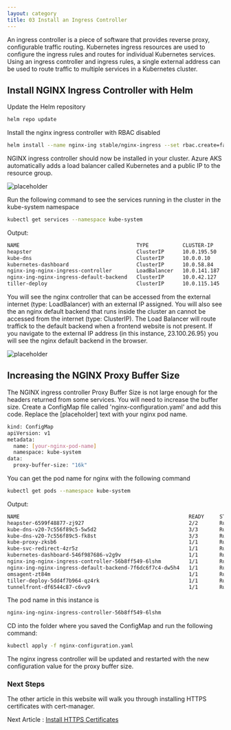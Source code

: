 ```yaml
---
layout: category
title: 03 Install an Ingress Controller
---
```


An ingress controller is a piece of software that provides reverse proxy, configurable traffic routing. Kubernetes ingress resources are used to configure the ingress rules and routes for individual Kubernetes services. Using an ingress controller and ingress rules, a single external address can be used to route traffic to multiple services in a Kubernetes cluster.

## Install NGINX Ingress Controller with Helm

Update the Helm repository

```bash
helm repo update
```

Install the nginx ingress controller with RBAC disabled

```bash
helm install --name nginx-ing stable/nginx-ingress --set rbac.create=false --namespace kube-system
```

NGINX ingress controller should now be installed in your cluster. Azure AKS automatically adds a load balancer called Kubernetes and a public IP to the resource group.

![placeholder](https://raw.githubusercontent.com/rcl-microservices-aks/documentation/master/images/ingress/ingress-1.PNG "Image")

Run the following command to see the services running in the cluster in the kube-system namespace

```bash
kubectl get services --namespace kube-system
```

Output:

```bash
NAME                                      TYPE           CLUSTER-IP     EXTERNAL-IP    PORT(S)                      AGE
heapster                                  ClusterIP      10.0.195.50    <none>         80/TCP                       2h
kube-dns                                  ClusterIP      10.0.0.10      <none>         53/UDP,53/TCP                2h
kubernetes-dashboard                      ClusterIP      10.0.58.84     <none>         80/TCP                       2h
nginx-ing-nginx-ingress-controller        LoadBalancer   10.0.141.187   23.100.26.95   80:30459/TCP,443:31810/TCP   11m
nginx-ing-nginx-ingress-default-backend   ClusterIP      10.0.42.127    <none>         80/TCP                       11m
tiller-deploy                             ClusterIP      10.0.115.145   <none>         44134/TCP                    56m
```

You will see the nginx controller that can be accessed from the external internet (type: LoadBalancer) with an external IP assigned. You will also see the an nginx default backend that runs inside the cluster an cannot be accessed from the internet (type: ClusterIP). The Load Balancer will route traffick to the default backend when a frontend website is not present. If you navigate to the external IP address (in this instance, 23.100.26.95) you will see the nginx default backend in the browser.

![placeholder](https://raw.githubusercontent.com/rcl-microservices-aks/documentation/master/images/ingress/ingress-2.PNG "Image")

## Increasing the NGINX Proxy Buffer Size

The NGINX ingress controller Proxy Buffer Size is not large enough for the headers returned from some services. You will need to increase the buffer size. Create a ConfigMap file called 'nginx-configuration.yaml' and add this code. Replace the [placeholder] text with your nginx pod name.

```bash
kind: ConfigMap  
apiVersion: v1  
metadata:  
  name: [your-nginx-pod-name]
  namespace: kube-system
data:  
  proxy-buffer-size: "16k"
```

You can get the pod name for nginx with the following command

```bash
kubectl get pods --namespace kube-system
```

Output:
```bash
NAME                                                       READY     STATUS    RESTARTS   AGE
heapster-6599f48877-zj927                                  2/2       Running   0          2h
kube-dns-v20-7c556f89c5-5w5d2                              3/3       Running   0          2h
kube-dns-v20-7c556f89c5-fk8st                              3/3       Running   0          2h
kube-proxy-zksb6                                           1/1       Running   0          2h
kube-svc-redirect-4zr5z                                    1/1       Running   0          2h
kubernetes-dashboard-546f987686-v2g9v                      1/1       Running   0          2h
nginx-ing-nginx-ingress-controller-56b8ff549-6lshm         1/1       Running   0          27m
nginx-ing-nginx-ingress-default-backend-7f6dc6f7c4-dw5h4   1/1       Running   0          27m
omsagent-zt84m                                             1/1       Running   1          2h
tiller-deploy-5dd4f7b964-qz4rk                             1/1       Running   0          28m
tunnelfront-df6544c87-c6vv9                                1/1       Running   0          2h
```

The pod name in this instance is 

```bash
nginx-ing-nginx-ingress-controller-56b8ff549-6lshm
```

CD into the folder where you saved the ConfigMap and run the following command:

```bash
kubectl apply -f nginx-configuration.yaml 
```

The nginx ingress controller will be updated and restarted with the new configuration value for the proxy buffer size.

### Next Steps

The other article in this website will walk you through installing HTTPS certificates with cert-manager.

Next Article : [Install HTTPS Certificates](/category/04_install_cert_mgr) 



